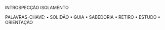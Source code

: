 INTROSPECÇÃO
ISOLAMENTO

PALAVRAS-CHAVE:
• SOLIDÃO
• GUIA
• SABEDORIA
• RETIRO
• ESTUDO
• ORIENTAÇÃO